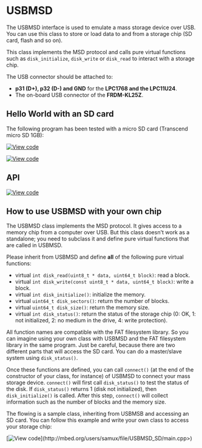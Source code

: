 # USBMSD

The USBMSD interface is used to emulate a mass storage device over USB. You can use this class to store or load data to and from a storage chip (SD card, flash and so on). 

This class implements the MSD protocol and calls pure virtual functions such as ``disk_initialize``, ``disk_write`` or ``disk_read`` to interact with a storage chip. 

The USB connector should be attached to:

* **p31 (D+), p32 (D-) and GND** for the **LPC1768 and the LPC11U24**.
* The on-board USB connector of the **FRDM-KL25Z**.

## Hello World with an SD card

The following program has been tested with a micro SD card (Transcend micro SD 1GB):

[![View code](https://www.mbed.com/embed/?url=https://developer.mbed.org/users/samux/code/USBMSD_SD_HelloWorld_Mbed/)](https://developer.mbed.org/users/samux/code/USBMSD_SD_HelloWorld_Mbed/file/tip/main.cpp) 

[![View code](https://www.mbed.com/embed/?url=https://developer.mbed.org/users/samux/code/USBMSD_SD_HelloWorld_FRDM-KL25Z/)](https://developer.mbed.org/users/samux/code/USBMSD_SD_HelloWorld_FRDM-KL25Z/file/tip/main.cpp) 

## API

[![View code](https://www.mbed.com/embed/?type=library)](https://docs.mbed.com/docs/mbed-os-api/en/mbed-os-5.2/api/classUSBMSD.html) 

## How to use USBMSD with your own chip

The USBMSD class implements the MSD protocol. It gives access to a memory chip from a computer over USB. But this class doesn't work as a standalone; you need to subclass it and define pure virtual functions that are called in USBMSD.

Please inherit from USBMSD and define **all** of the following pure virtual functions:

* virtual ``int disk_read(uint8_t * data, uint64_t block)``: read a block.
* virtual ``int disk_write(const uint8_t * data, uint64_t block)``: write a block.
* virtual ``int disk_initialize()``: initialize the memory.
* virtual ``uint64_t disk_sectors()``: return the number of blocks.
* virtual ``uint64_t disk_size()``: return the memory size.
* virtual ``int disk_status()``: return the status of the storage chip (0: OK, 1: not initialized, 2: no medium in the drive, 4: write protection).

All function names are compatible with the FAT filesystem library. So you can imagine using your own class with USBMSD and the FAT filesystem library in the same program. Just be careful, because there are two different parts that will access the SD card. You can do a master/slave system using ``disk_status()``.

Once these functions are defined, you can call ``connect()`` (at the end of the constructor of your class, for instance) of USBMSD to connect your mass storage device. ``connect()`` will first call ``disk_status()`` to test the status of the disk. If ``disk_status()`` returns 1 (disk not initialized), then ``disk_initialize()`` is called. After this step, ``connect()`` will collect information such as the number of blocks and the memory size.

The flowing is a sample class, inheriting from USBMSB and accessing an SD card. You can follow this example and write your own class to access your storage chip:

[![View code](https://www.mbed.com/embed/?url=<http://mbed.org/users/samux/)](http://mbed.org/users/samux/file/USBMSD_SD/main.cpp>) 


